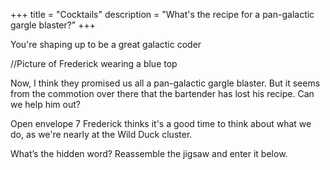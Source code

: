 +++
title = "Cocktails"
description = "What's the recipe for a pan-galactic gargle blaster?"
+++

You're shaping up to be a great galactic coder

//Picture of Frederick wearing a blue top

Now, I think they promised us all a pan-galactic gargle blaster. But it seems from the commotion over there that the bartender has lost his recipe. Can we help him out?

Open envelope 7
Frederick thinks it's a good time to think about what we do, as we're nearly at the Wild Duck cluster.

What’s the hidden word?
Reassemble the jigsaw and enter it below.
